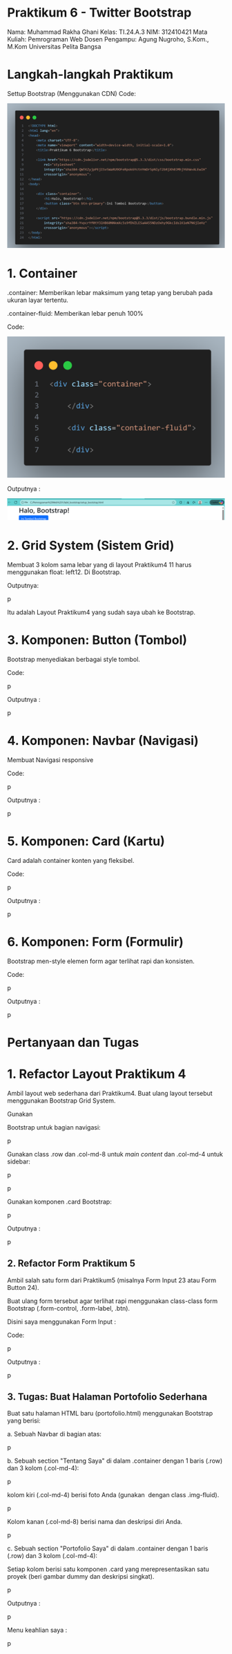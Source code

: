 # Praktikum 6 - Twitter Bootstrap
Nama: Muhammad Rakha Ghani
Kelas: TI.24.A.3
NIM: 312410421
Mata Kuliah: Pemrograman Web
Dosen Pengampu: Agung Nugroho, S.Kom., M.Kom
Universitas Pelita Bangsa

# Langkah-langkah Praktikum
Settup Bootstrap (Menggunakan CDN)
Code:

![gambar](https://raw.githubusercontent.com/M-Rakha/Lab6Web/bf4edae05350d0aa42dafebea5534d16728b6422/gambar%201.png)

# 1. Container
.container: Memberikan lebar maksimum yang tetap yang berubah pada ukuran layar tertentu.

.container-fluid: Memberikan lebar penuh 100%

Code:

![gambar](https://raw.githubusercontent.com/M-Rakha/Lab6Web/bf4edae05350d0aa42dafebea5534d16728b6422/gambar%201.1.png)

Outputnya :

![gambar](https://raw.githubusercontent.com/M-Rakha/Lab6Web/bf4edae05350d0aa42dafebea5534d16728b6422/output%201.png)

# 2. Grid System (Sistem Grid)
Membuat 3 kolom sama lebar yang di layout Praktikum4 11 harus menggunakan float: left12. Di Bootstrap.

Outputnya:

p

Itu adalah Layout Praktikum4 yang sudah saya ubah ke Bootstrap.

# 3. Komponen: Button (Tombol)
Bootstrap menyediakan berbagai style tombol.

Code:

p

Outputnya :

p

# 4. Komponen: Navbar (Navigasi)
Membuat Navigasi responsive

Code:

p

Outputnya :

p

# 5. Komponen: Card (Kartu)
Card adalah container konten yang fleksibel.

Code:

p

Outputnya :

p

# 6. Komponen: Form (Formulir)
Bootstrap men-style elemen form agar terlihat rapi dan konsisten.

Code:

p

Outputnya :

p

# Pertanyaan dan Tugas
# 1. Refactor Layout Praktikum 4
Ambil layout web sederhana dari Praktikum4. Buat ulang layout tersebut menggunakan Bootstrap Grid System.

Gunakan <nav> Bootstrap untuk bagian navigasi:

p

Gunakan class .row dan .col-md-8 untuk _main content_ dan .col-md-4 untuk sidebar:

p


p

Gunakan komponen .card Bootstrap:

p

Outputnya :

p

# 2. Refactor Form Praktikum 5
Ambil salah satu form dari Praktikum5 (misalnya Form Input 23 atau Form Button 24).

Buat ulang form tersebut agar terlihat rapi menggunakan class-class form Bootstrap (.form-control, .form-label, .btn).

Disini saya menggunakan Form Input :

Code:

p

Outputnya :

p

# 3. Tugas: Buat Halaman Portofolio Sederhana
Buat satu halaman HTML baru (portofolio.html) menggunakan Bootstrap yang berisi:

a. Sebuah Navbar di bagian atas:

p

b. Sebuah section "Tentang Saya" di dalam .container dengan 1 baris (.row) dan 3 kolom (.col-md-4):

p

kolom kiri (.col-md-4) berisi foto Anda (gunakan <img> dengan class .img-fluid).

p

Kolom kanan (.col-md-8) berisi nama dan deskripsi diri Anda.

p

c. Sebuah section "Portofolio Saya" di dalam .container dengan 1 baris (.row) dan 3 kolom (.col-md-4):

Setiap kolom berisi satu komponen .card yang merepresentasikan satu proyek (beri gambar dummy dan deskripsi singkat).

p

Outputnya :

p

Menu keahlian saya :

p

